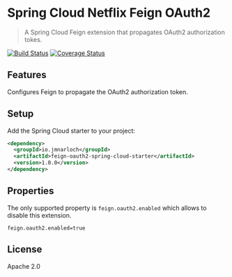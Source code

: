 # Spring Cloud Netflix Feign OAuth2

> A Spring Cloud Feign extension that propagates OAuth2 authorization tokes.

[![Build Status](https://travis-ci.org/jmnarloch/feign-oauth2-spring-cloud-starter.svg?branch=master)](https://travis-ci.org/jmnarloch/feign-oauth2-spring-cloud-starter)
[![Coverage Status](https://coveralls.io/repos/jmnarloch/feign-oauth2-spring-cloud-starter/badge.svg?branch=master&service=github)](https://coveralls.io/github/jmnarloch/feign-oauth2-spring-cloud-starter?branch=master)

## Features

Configures Feign to propagate the OAuth2 authorization token.

## Setup

Add the Spring Cloud starter to your project:

```xml
<dependency>
  <groupId>io.jmnarloch</groupId>
  <artifactId>feign-oauth2-spring-cloud-starter</artifactId>
  <version>1.0.0</version>
</dependency>
```

## Properties

The only supported property is `feign.oauth2.enabled` which allows to disable this extension. 

```
feign.oauth2.enabled=true 
```

## License

Apache 2.0